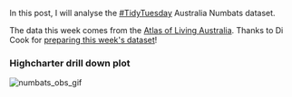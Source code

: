 In this post, I will analyse the [#TidyTuesday](https://github.com/rfordatascience/tidytuesday/tree/master/) Australia Numbats dataset. 

The data this week comes from the [Atlas of Living Australia](https://www.ala.org.au/). Thanks to Di Cook for [preparing this week's dataset](https://github.com/numbats/numbats-tidytuesday)!

### Highcharter drill down plot


![numbats_obs_gif](https://user-images.githubusercontent.com/46545400/223753886-c4ab3e27-ca6d-4093-b1aa-abd7910020f3.gif)
